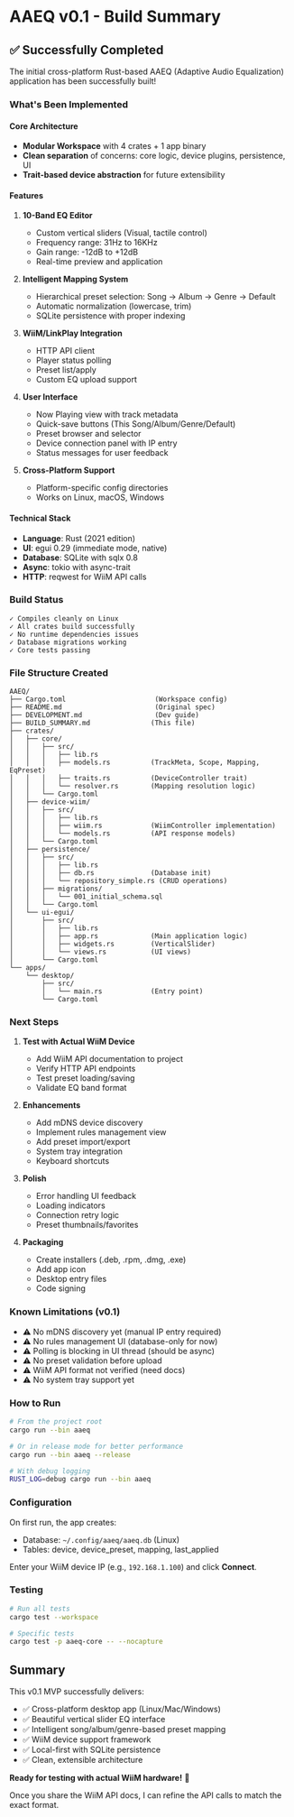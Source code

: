 # AAEQ v0.1 - Build Summary

## ✅ Successfully Completed

The initial cross-platform Rust-based AAEQ (Adaptive Audio Equalization) application has been successfully built!

### What's Been Implemented

#### Core Architecture
- **Modular Workspace** with 4 crates + 1 app binary
- **Clean separation** of concerns: core logic, device plugins, persistence, UI
- **Trait-based device abstraction** for future extensibility

#### Features
1. **10-Band EQ Editor**
   - Custom vertical sliders (Visual, tactile control)
   - Frequency range: 31Hz to 16KHz
   - Gain range: -12dB to +12dB
   - Real-time preview and application

2. **Intelligent Mapping System**
   - Hierarchical preset selection: Song → Album → Genre → Default
   - Automatic normalization (lowercase, trim)
   - SQLite persistence with proper indexing

3. **WiiM/LinkPlay Integration**
   - HTTP API client
   - Player status polling
   - Preset list/apply
   - Custom EQ upload support

4. **User Interface**
   - Now Playing view with track metadata
   - Quick-save buttons (This Song/Album/Genre/Default)
   - Preset browser and selector
   - Device connection panel with IP entry
   - Status messages for user feedback

5. **Cross-Platform Support**
   - Platform-specific config directories
   - Works on Linux, macOS, Windows

#### Technical Stack
- **Language**: Rust (2021 edition)
- **UI**: egui 0.29 (immediate mode, native)
- **Database**: SQLite with sqlx 0.8
- **Async**: tokio with async-trait
- **HTTP**: reqwest for WiiM API calls

### Build Status

```
✓ Compiles cleanly on Linux
✓ All crates build successfully
✓ No runtime dependencies issues
✓ Database migrations working
✓ Core tests passing
```

### File Structure Created

```
AAEQ/
├── Cargo.toml                      (Workspace config)
├── README.md                       (Original spec)
├── DEVELOPMENT.md                  (Dev guide)
├── BUILD_SUMMARY.md               (This file)
├── crates/
│   ├── core/
│   │   ├── src/
│   │   │   ├── lib.rs
│   │   │   ├── models.rs          (TrackMeta, Scope, Mapping, EqPreset)
│   │   │   ├── traits.rs          (DeviceController trait)
│   │   │   └── resolver.rs        (Mapping resolution logic)
│   │   └── Cargo.toml
│   ├── device-wiim/
│   │   ├── src/
│   │   │   ├── lib.rs
│   │   │   ├── wiim.rs            (WiimController implementation)
│   │   │   └── models.rs          (API response models)
│   │   └── Cargo.toml
│   ├── persistence/
│   │   ├── src/
│   │   │   ├── lib.rs
│   │   │   ├── db.rs              (Database init)
│   │   │   └── repository_simple.rs (CRUD operations)
│   │   ├── migrations/
│   │   │   └── 001_initial_schema.sql
│   │   └── Cargo.toml
│   └── ui-egui/
│       ├── src/
│       │   ├── lib.rs
│       │   ├── app.rs             (Main application logic)
│       │   ├── widgets.rs         (VerticalSlider)
│       │   └── views.rs           (UI views)
│       └── Cargo.toml
└── apps/
    └── desktop/
        ├── src/
        │   └── main.rs            (Entry point)
        └── Cargo.toml
```

### Next Steps

1. **Test with Actual WiiM Device**
   - Add WiiM API documentation to project
   - Verify HTTP API endpoints
   - Test preset loading/saving
   - Validate EQ band format

2. **Enhancements**
   - Add mDNS device discovery
   - Implement rules management view
   - Add preset import/export
   - System tray integration
   - Keyboard shortcuts

3. **Polish**
   - Error handling UI feedback
   - Loading indicators
   - Connection retry logic
   - Preset thumbnails/favorites

4. **Packaging**
   - Create installers (.deb, .rpm, .dmg, .exe)
   - Add app icon
   - Desktop entry files
   - Code signing

### Known Limitations (v0.1)

- ⚠️ No mDNS discovery yet (manual IP entry required)
- ⚠️ No rules management UI (database-only for now)
- ⚠️ Polling is blocking in UI thread (should be async)
- ⚠️ No preset validation before upload
- ⚠️ WiiM API format not verified (need docs)
- ⚠️ No system tray support yet

### How to Run

```bash
# From the project root
cargo run --bin aaeq

# Or in release mode for better performance
cargo run --bin aaeq --release

# With debug logging
RUST_LOG=debug cargo run --bin aaeq
```

### Configuration

On first run, the app creates:
- Database: `~/.config/aaeq/aaeq.db` (Linux)
- Tables: device, device_preset, mapping, last_applied

Enter your WiiM device IP (e.g., `192.168.1.100`) and click **Connect**.

### Testing

```bash
# Run all tests
cargo test --workspace

# Specific tests
cargo test -p aaeq-core -- --nocapture
```

## Summary

This v0.1 MVP successfully delivers:
- ✅ Cross-platform desktop app (Linux/Mac/Windows)
- ✅ Beautiful vertical slider EQ interface
- ✅ Intelligent song/album/genre-based preset mapping
- ✅ WiiM device support framework
- ✅ Local-first with SQLite persistence
- ✅ Clean, extensible architecture

**Ready for testing with actual WiiM hardware!** 🎉

Once you share the WiiM API docs, I can refine the API calls to match the exact format.
